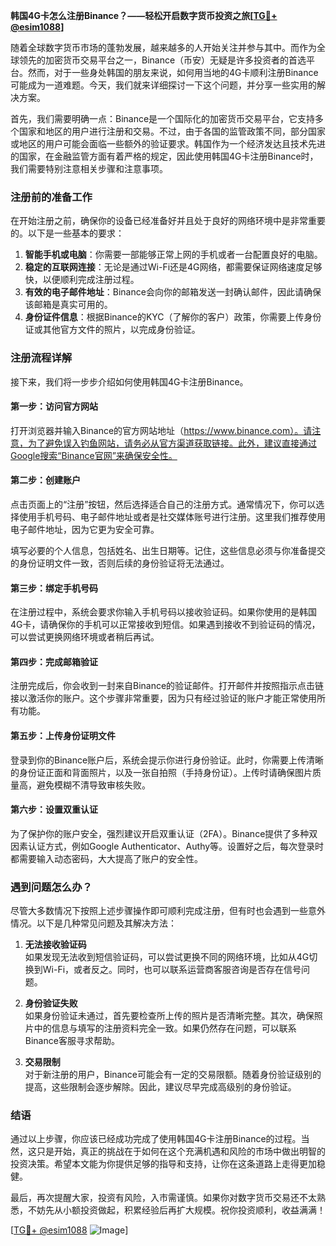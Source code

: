 **韩国4G卡怎么注册Binance？——轻松开启数字货币投资之旅[[TG💪+ @esim1088](https://t.me/s/esim1088)]**

随着全球数字货币市场的蓬勃发展，越来越多的人开始关注并参与其中。而作为全球领先的加密货币交易平台之一，Binance（币安）无疑是许多投资者的首选平台。然而，对于一些身处韩国的朋友来说，如何用当地的4G卡顺利注册Binance可能成为一道难题。今天，我们就来详细探讨一下这个问题，并分享一些实用的解决方案。

首先，我们需要明确一点：Binance是一个国际化的加密货币交易平台，它支持多个国家和地区的用户进行注册和交易。不过，由于各国的监管政策不同，部分国家或地区的用户可能会面临一些额外的验证要求。韩国作为一个经济发达且技术先进的国家，在金融监管方面有着严格的规定，因此使用韩国4G卡注册Binance时，我们需要特别注意相关步骤和注意事项。

### 注册前的准备工作

在开始注册之前，确保你的设备已经准备好并且处于良好的网络环境中是非常重要的。以下是一些基本的要求：

1. **智能手机或电脑**：你需要一部能够正常上网的手机或者一台配置良好的电脑。
2. **稳定的互联网连接**：无论是通过Wi-Fi还是4G网络，都需要保证网络速度足够快，以便顺利完成注册过程。
3. **有效的电子邮件地址**：Binance会向你的邮箱发送一封确认邮件，因此请确保该邮箱是真实可用的。
4. **身份证件信息**：根据Binance的KYC（了解你的客户）政策，你需要上传身份证或其他官方文件的照片，以完成身份验证。

### 注册流程详解

接下来，我们将一步步介绍如何使用韩国4G卡注册Binance。

#### 第一步：访问官方网站
打开浏览器并输入Binance的官方网站地址（https://www.binance.com）。请注意，为了避免误入钓鱼网站，请务必从官方渠道获取链接。此外，建议直接通过Google搜索“Binance官网”来确保安全性。

#### 第二步：创建账户
点击页面上的“注册”按钮，然后选择适合自己的注册方式。通常情况下，你可以选择使用手机号码、电子邮件地址或者是社交媒体账号进行注册。这里我们推荐使用电子邮件地址，因为它更为安全可靠。

填写必要的个人信息，包括姓名、出生日期等。记住，这些信息必须与你准备提交的身份证明文件一致，否则后续的身份验证将无法通过。

#### 第三步：绑定手机号码
在注册过程中，系统会要求你输入手机号码以接收验证码。如果你使用的是韩国4G卡，请确保你的手机可以正常接收到短信。如果遇到接收不到验证码的情况，可以尝试更换网络环境或者稍后再试。

#### 第四步：完成邮箱验证
注册完成后，你会收到一封来自Binance的验证邮件。打开邮件并按照指示点击链接以激活你的账户。这个步骤非常重要，因为只有经过验证的账户才能正常使用所有功能。

#### 第五步：上传身份证明文件
登录到你的Binance账户后，系统会提示你进行身份验证。此时，你需要上传清晰的身份证正面和背面照片，以及一张自拍照（手持身份证）。上传时请确保图片质量高，避免模糊不清导致审核失败。

#### 第六步：设置双重认证
为了保护你的账户安全，强烈建议开启双重认证（2FA）。Binance提供了多种双因素认证方式，例如Google Authenticator、Authy等。设置好之后，每次登录时都需要输入动态密码，大大提高了账户的安全性。

### 遇到问题怎么办？

尽管大多数情况下按照上述步骤操作即可顺利完成注册，但有时也会遇到一些意外情况。以下是几种常见问题及其解决方法：

1. **无法接收验证码**  
   如果发现无法收到短信验证码，可以尝试更换不同的网络环境，比如从4G切换到Wi-Fi，或者反之。同时，也可以联系运营商客服咨询是否存在信号问题。

2. **身份验证失败**  
   如果身份验证未通过，首先要检查所上传的照片是否清晰完整。其次，确保照片中的信息与填写的注册资料完全一致。如果仍然存在问题，可以联系Binance客服寻求帮助。

3. **交易限制**  
   对于新注册的用户，Binance可能会有一定的交易限额。随着身份验证级别的提高，这些限制会逐步解除。因此，建议尽早完成高级别的身份验证。

### 结语

通过以上步骤，你应该已经成功完成了使用韩国4G卡注册Binance的过程。当然，这只是开始，真正的挑战在于如何在这个充满机遇和风险的市场中做出明智的投资决策。希望本文能为你提供足够的指导和支持，让你在这条道路上走得更加稳健。

最后，再次提醒大家，投资有风险，入市需谨慎。如果你对数字货币交易还不太熟悉，不妨先从小额投资做起，积累经验后再扩大规模。祝你投资顺利，收益满满！

[[TG💪+ @esim1088](https://t.me/s/esim1088) ![Image](https://i.postimg.cc/4NQfJmqS/Snipaste-2025-05-13-00-14-12.png)]